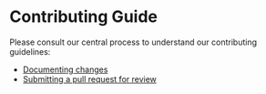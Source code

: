 # Contributing Guide

Please consult our central process to understand our contributing guidelines:

* [Documenting changes](https://github.com/MyHelp-Ltd/best-practise/blob/master/delivery/documentation.md)
* [Submitting a pull request for review](https://github.com/MyHelp-Ltd/best-practise/blob/master/delivery/pull_requests.md)
